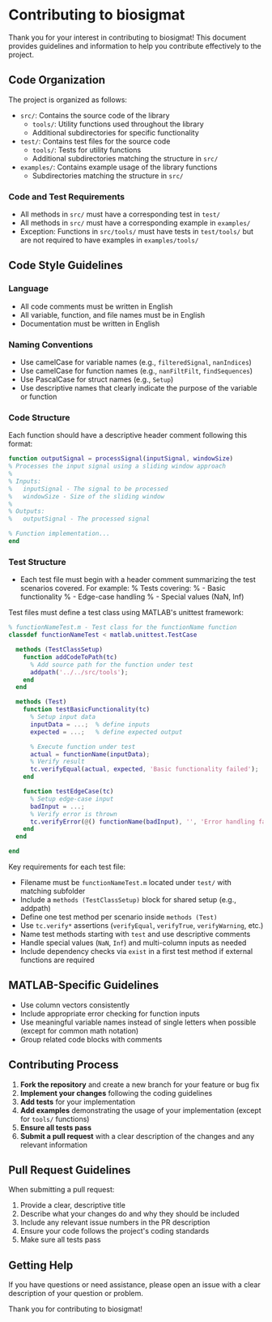 # Contributing to biosigmat

Thank you for your interest in contributing to biosigmat! This document provides guidelines and information to help you contribute effectively to the project.

## Code Organization

The project is organized as follows:

- `src/`: Contains the source code of the library
  - `tools/`: Utility functions used throughout the library
  - Additional subdirectories for specific functionality
- `test/`: Contains test files for the source code
  - `tools/`: Tests for utility functions
  - Additional subdirectories matching the structure in `src/`
- `examples/`: Contains example usage of the library functions
  - Subdirectories matching the structure in `src/`

### Code and Test Requirements

- All methods in `src/` must have a corresponding test in `test/`
- All methods in `src/` must have a corresponding example in `examples/`
- Exception: Functions in `src/tools/` must have tests in `test/tools/` but are not required to have examples in `examples/tools/`

## Code Style Guidelines

### Language

- All code comments must be written in English
- All variable, function, and file names must be in English
- Documentation must be written in English

### Naming Conventions

- Use camelCase for variable names (e.g., `filteredSignal`, `nanIndices`)
- Use camelCase for function names (e.g., `nanFiltFilt`, `findSequences`)
- Use PascalCase for struct names (e.g., `Setup`)
- Use descriptive names that clearly indicate the purpose of the variable or function

### Code Structure

Each function should have a descriptive header comment following this format:

```matlab
function outputSignal = processSignal(inputSignal, windowSize)
% Processes the input signal using a sliding window approach
% 
% Inputs:
%   inputSignal - The signal to be processed
%   windowSize - Size of the sliding window
%
% Outputs:
%   outputSignal - The processed signal

% Function implementation...
end
```

### Test Structure

- Each test file must begin with a header comment summarizing the test scenarios covered. For example:
% Tests covering:
%   - Basic functionality
%   - Edge-case handling
%   - Special values (NaN, Inf)

Test files must define a test class using MATLAB's unittest framework:

```matlab
% functionNameTest.m - Test class for the functionName function
classdef functionNameTest < matlab.unittest.TestCase

  methods (TestClassSetup)
    function addCodeToPath(tc)
      % Add source path for the function under test
      addpath('../../src/tools');
    end
  end

  methods (Test)
    function testBasicFunctionality(tc)
      % Setup input data
      inputData = ...;  % define inputs
      expected = ...;   % define expected output

      % Execute function under test
      actual = functionName(inputData);
      % Verify result
      tc.verifyEqual(actual, expected, 'Basic functionality failed');
    end

    function testEdgeCase(tc)
      % Setup edge-case input
      badInput = ...;
      % Verify error is thrown
      tc.verifyError(@() functionName(badInput), '', 'Error handling failed');
    end
  end

end
```

Key requirements for each test file:

- Filename must be `functionNameTest.m` located under `test/` with matching subfolder
- Include a `methods (TestClassSetup)` block for shared setup (e.g., addpath)
- Define one test method per scenario inside `methods (Test)`
- Use `tc.verify*` assertions (`verifyEqual`, `verifyTrue`, `verifyWarning`, etc.)
- Name test methods starting with `test` and use descriptive comments
- Handle special values (`NaN`, `Inf`) and multi-column inputs as needed
- Include dependency checks via `exist` in a first test method if external functions are required

## MATLAB-Specific Guidelines

- Use column vectors consistently
- Include appropriate error checking for function inputs
- Use meaningful variable names instead of single letters when possible (except for common math notation)
- Group related code blocks with comments

## Contributing Process

1. **Fork the repository** and create a new branch for your feature or bug fix
2. **Implement your changes** following the coding guidelines
3. **Add tests** for your implementation
4. **Add examples** demonstrating the usage of your implementation (except for `tools/` functions)
5. **Ensure all tests pass**
6. **Submit a pull request** with a clear description of the changes and any relevant information

## Pull Request Guidelines

When submitting a pull request:

1. Provide a clear, descriptive title
2. Describe what your changes do and why they should be included
3. Include any relevant issue numbers in the PR description
4. Ensure your code follows the project's coding standards
5. Make sure all tests pass

## Getting Help

If you have questions or need assistance, please open an issue with a clear description of your question or problem.

Thank you for contributing to biosigmat!
